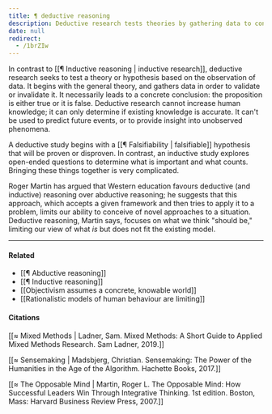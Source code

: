 ```yaml
---
title: ¶ deductive reasoning
description: Deductive research tests theories by gathering data to confirm or reject hypotheses, focusing on concrete conclusions rather than generating new knowledge or predicting future events.
date: null
redirect:
  - /1brZIw
---
```


In contrast to [[¶ Inductive reasoning | inductive research]], deductive research seeks to test a theory or hypothesis based on the observation of data. It begins with the general theory, and gathers data in order to validate or invalidate it. It necessarily leads to a concrete conclusion: the proposition is either true or it is false. Deductive research cannot increase human knowledge; it can only determine if existing knowledge is accurate. It can't be used to predict future events, or to provide insight into unobserved phenomena.

A deductive study begins with a [[¶ Falsifiability | falsifiable]] hypothesis that will be proven or disproven. In contrast, an inductive study explores open-ended questions to determine what is important and what counts. Bringing these things together is very complicated.

Roger Martin has argued that Western education favours deductive (and inductive) reasoning over abductive reasoning; he suggests that this approach, which accepts a given framework and then tries to apply it to a problem, limits our ability to conceive of novel approaches to a situation. Deductive reasoning, Martin says, focuses on what we think "should be," limiting our view of what _is_ but does not fit the existing model.

---

#### Related

- [[¶ Abductive reasoning]]
- [[¶ Inductive reasoning]]
- [[Objectivism assumes a concrete, knowable world]]
- [[Rationalistic models of human behaviour are limiting]]

#### Citations

[[≈ Mixed Methods | Ladner, Sam. Mixed Methods: A Short Guide to Applied Mixed Methods Research. Sam Ladner, 2019.]]

[[≈ Sensemaking | Madsbjerg, Christian. Sensemaking: The Power of the Humanities in the Age of the Algorithm. Hachette Books, 2017.]]

[[≈ The Opposable Mind | Martin, Roger L. The Opposable Mind: How Successful Leaders Win Through Integrative Thinking. 1st edition. Boston, Mass: Harvard Business Review Press, 2007.]]
